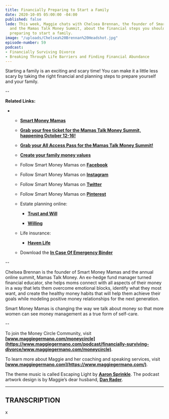 ```yaml
---
title: Financially Preparing to Start a Family
date: 2020-10-05 05:00:00 -04:00
published: false
lede: This week, Maggie chats with Chelsea Brennan, the founder of Smart Money Mamas
  and the Mamas Talk Money Summit, about the financial steps you should take as you're
  preparing to start a family.
image: "/uploads/Chelsea%20Brennan%20Headshot.jpg"
episode-number: 59
podcast:
- Financially Surviving Divorce
- Breaking Through Life Barriers and Finding Financial Abundance
---
```


Starting a family is an exciting and scary time! You can make it a little less scary by taking the right financial and planning steps to prepare yourself and your family.

--

**Related Links:**

* * **[Smart Money Mamas](https://smartmoneymamas.com/)**

  * **[Grab your free ticket for the Mamas Talk Money Summit, happening October 12-16!](https://mamastalkmoney.com/aff/maggiegermano/)**

  * **[Grab your All Access Pass for the Mamas Talk Money Summit!](https://mamastalkmoney.com/aap/aff/maggiegermano/?campaign=AllAccessPass)**

  * **[Create your family money values](https://smartmoneymamas.com/family-money-values-template/)**

  * Follow Smart Money Mamas on **[Facebook](https://facebook.com/smartmoneymamas)**

  * Follow Smart Money Mamas on **[Instagram](https://instagram.com/smartmoneymamas)**

  * Follow Smart Money Mamas on **[Twitter](https://twitter.com/smartmoneymamas)**

  * Follow Smart Money Mamas on **[Pinterest](https://pinterest.com/smartmoneymamas)**

  * Estate planning online:

    * **[Trust and Will](https://trustandwill.com/)**

    * **[Willing](https://willing.com/)**

  * Life insurance:

    * **[Haven Life](https://havenlife.com/)**

  * Download the **[In Case Of Emergency Binder](https://transactions.sendowl.com/stores/10098/128668)**

--

Chelsea Brennan is the founder of Smart Money Mamas and the annual online summit, Mamas Talk Money. An ex-hedge fund manager turned financial educator, she helps moms connect with all aspects of their money in a way that lets them overcome emotional blocks, identify what they most want, and create the healthy money habits that will help them achieve their goals while modeling positive money relationships for the next generation.

Smart Money Mamas is changing the way we talk about money so that more women can see money management as a true form of self-care.

--

To join the Money Circle Community, visit **[www.maggiegermano.com/moneycircle](https://www.maggiegermano.com/podcast/financially-surviving-divorce/www.maggiegermano.com/moneycircle)**.

To learn more about Maggie and her coaching and speaking services, visit **[www.maggiegermano.com](https://www.maggiegermano.com/)**.

The theme music is called Escaping Light by **[Aaron Sprinkle](http://aaronsprinklemusic.com/)**. The podcast artwork design is by Maggie’s dear husband, **[Dan Rader](https://danrdesign.com/)**.

---

## TRANSCRIPTION

x
